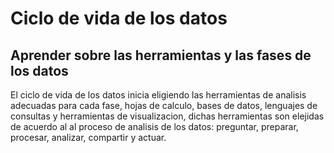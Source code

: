 # Ciclo de vida de los datos

## Aprender sobre las herramientas y las fases de los datos

El ciclo de vida de los datos inicia eligiendo las herramientas de analisis adecuadas para cada fase, hojas de calculo,
bases de datos, lenguajes de consultas y herramientas de visualizacion, dichas herramientas son elejidas de acuerdo al
al proceso de analisis de los datos: preguntar, preparar, procesar, analizar, compartir y actuar.


